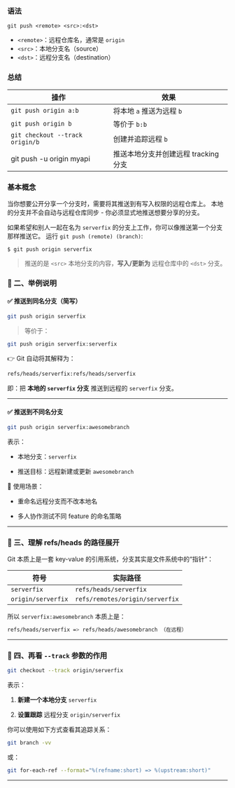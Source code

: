 
### 语法
```
git push <remote> <src>:<dst>
```
- `<remote>`：远程仓库名，通常是 `origin`
- `<src>`：本地分支名（source）
- `<dst>`：远程分支名（destination）
### 总结

| 操作                              | 效果                      |
| ------------------------------- | ----------------------- |
| `git push origin a:b`           | 将本地 `a` 推送为远程 `b`       |
| `git push origin b`             | 等价于 `b:b`               |
| `git checkout --track origin/b` | 创建并追踪远程 `b`             |
| git push -u origin myapi        | 推送本地分支并创建远程 tracking 分支 |
### 基本概念
当你想要公开分享一个分支时，需要将其推送到有写入权限的远程仓库上。 本地的分支并不会自动与远程仓库同步 - 你必须显式地推送想要分享的分支。

如果希望和别人一起在名为 `serverfix` 的分支上工作，你可以像推送第一个分支那样推送它。 运行 `git push (remote) (branch)`:
```console
$ git push origin serverfix
```


> 推送的是 `<src>` 本地分支的内容，**写入/更新为** 远程仓库中的 `<dst>` 分支。

### 📌 二、举例说明

#### ✅ 推送到同名分支（简写）

```bash
git push origin serverfix
```

> 等价于：

```bash
git push origin serverfix:serverfix
```

👉 Git 自动将其解释为：

```bash
refs/heads/serverfix:refs/heads/serverfix
```

即：把 **本地的 `serverfix` 分支** 推送到远程的 `serverfix` 分支。

---

#### ✅ 推送到不同名分支

```bash
git push origin serverfix:awesomebranch
```

表示：

-   本地分支：`serverfix`
    
-   推送目标：远程新建或更新 `awesomebranch`
    

🧠 使用场景：

-   重命名远程分支而不改本地名
    
-   多人协作测试不同 feature 的命名策略
    

---
### 🔁 三、理解 refs/heads 的路径展开

Git 本质上是一套 key-value 的引用系统，分支其实是文件系统中的“指针”：

| 符号 | 实际路径 |
| --- | --- |
| `serverfix` | `refs/heads/serverfix` |
| `origin/serverfix` | `refs/remotes/origin/serverfix` |

所以 `serverfix:awesomebranch` 本质上是：

```bash
refs/heads/serverfix => refs/heads/awesomebranch （在远程）
```

---
### 🧠 四、再看 `--track` 参数的作用

```bash
git checkout --track origin/serverfix
```

表示：

1.  **新建一个本地分支** `serverfix`
    
2.  **设置跟踪** 远程分支 `origin/serverfix`

你可以使用如下方式查看其追踪关系：

```bash
git branch -vv
```

或：

```bash
git for-each-ref --format="%(refname:short) => %(upstream:short)"
```

---
